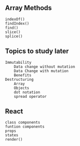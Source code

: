 ## Array Methods
    indexOf()
    findIndex()
    find()
    slice()
    splice()

## Topics to study later
    Immutability
        Data change without mutation
        Data Change with mutation
        Benefits
    Destructuring
        Array
        Objects
        dot notation
        spread operator

## React
    class components
    funtion components
    props
    states
    render()


    
    
